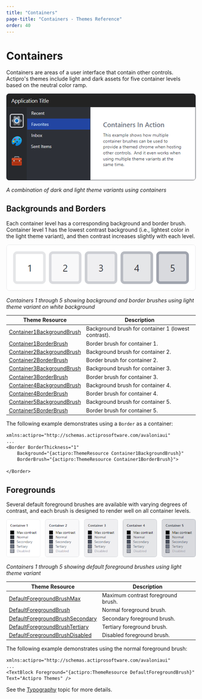 ```yaml
---
title: "Containers"
page-title: "Containers - Themes Reference"
order: 40
---
```

# Containers

Containers are areas of a user interface that contain other controls.  Actipro's themes include light and dark assets for five container levels based on the neutral color ramp.

![Screenshot](images/hierarchy-specific-theme-variant.png)

*A combination of dark and light theme variants using containers*

## Backgrounds and Borders

Each container level has a corresponding background and border brush. Container level 1 has the lowest contrast background (i.e., lightest color in the light theme variant), and then contrast increases slightly with each level.

![Screenshot](images/container-background-border.png)

*Containers 1 through 5 showing background and border brushes using light theme variant on white background*


| Theme Resource | Description |
|-----|-----|
| [Container1BackgroundBrush](xref:@ActiproUIRoot.Themes.ThemeResourceKind.Container1BackgroundBrush) | Background brush for container 1 (lowest contrast). |
| [Container1BorderBrush](xref:@ActiproUIRoot.Themes.ThemeResourceKind.Container1BorderBrush) | Border brush for container 1. |
| [Container2BackgroundBrush](xref:@ActiproUIRoot.Themes.ThemeResourceKind.Container2BackgroundBrush) | Background brush for container 2. |
| [Container2BorderBrush](xref:@ActiproUIRoot.Themes.ThemeResourceKind.Container2BorderBrush) | Border brush for container 2. |
| [Container3BackgroundBrush](xref:@ActiproUIRoot.Themes.ThemeResourceKind.Container3BackgroundBrush) | Background brush for container 3. |
| [Container3BorderBrush](xref:@ActiproUIRoot.Themes.ThemeResourceKind.Container3BorderBrush) | Border brush for container 3. |
| [Container4BackgroundBrush](xref:@ActiproUIRoot.Themes.ThemeResourceKind.Container4BackgroundBrush) | Background brush for container 4. |
| [Container4BorderBrush](xref:@ActiproUIRoot.Themes.ThemeResourceKind.Container4BorderBrush) | Border brush for container 4. |
| [Container5BackgroundBrush](xref:@ActiproUIRoot.Themes.ThemeResourceKind.Container5BackgroundBrush) | Background brush for container 5. |
| [Container5BorderBrush](xref:@ActiproUIRoot.Themes.ThemeResourceKind.Container5BorderBrush) | Border brush for container 5. |

The following example demonstrates using a `Border` as a container:

```xaml
xmlns:actipro="http://schemas.actiprosoftware.com/avaloniaui"
...
<Border BorderThickness="1"
	Background="{actipro:ThemeResource Container1BackgroundBrush}"
	BorderBrush="{actipro:ThemeResource Container1BorderBrush}">

</Border>
```

## Foregrounds

Several default foreground brushes are available with varying degrees of contrast, and each brush is designed to render well on all container levels.

![Screenshot](images/container-foreground.png)

*Containers 1 through 5 showing default foreground brushes using light theme variant*

| Theme Resource | Description |
|-----|-----|
| [DefaultForegroundBrushMax](xref:@ActiproUIRoot.Themes.ThemeResourceKind.DefaultForegroundBrushMax) | Maximum contrast foreground brush. |
| [DefaultForegroundBrush](xref:@ActiproUIRoot.Themes.ThemeResourceKind.DefaultForegroundBrush) | Normal foreground brush. |
| [DefaultForegroundBrushSecondary](xref:@ActiproUIRoot.Themes.ThemeResourceKind.DefaultForegroundBrushSecondary) | Secondary foreground brush. |
| [DefaultForegroundBrushTertiary](xref:@ActiproUIRoot.Themes.ThemeResourceKind.DefaultForegroundBrushTertiary) | Tertiary foreground brush. |
| [DefaultForegroundBrushDisabled](xref:@ActiproUIRoot.Themes.ThemeResourceKind.DefaultForegroundBrushDisabled) | Disabled foreground brush. |

The following example demonstrates using the normal foreground brush:

```xaml
xmlns:actipro="http://schemas.actiprosoftware.com/avaloniaui"
...
<TextBlock Foreground="{actipro:ThemeResource DefaultForegroundBrush}" Text="Actipro Themes" />
```

See the [Typography](typography.md) topic for more details.